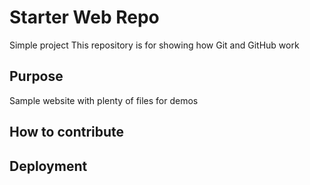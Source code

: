 # Starter Web Repo
Simple project
This repository is for showing how Git and GitHub work

## Purpose

Sample website with plenty of files for demos

## How to contribute

## Deployment